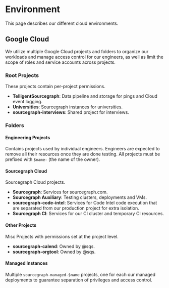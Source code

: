 # Environment

This page describes our different cloud environments.

## Google Cloud

We utilize multiple Google Cloud projects and folders to organize our workloads and manage access control for our engineers, as well as limit the scope of roles and service accounts across projects.

### Root Projects

These projects contain per-project permissions.

- **TelligentSourcegraph**: Data pipeline and storage for pings and Cloud event logging.
- **Universities**: Sourcegraph instances for universities.
- **sourcegraph-interviews**: Shared project for interviews.

### Folders

#### Engineering Projects

Contains projects used by individual engineers. Engineers are expected to remove all their resources once they are done testing. All projects must be prefixed with `$name-` (the name of the owner).

#### Sourcegraph Cloud

Sourcegraph Cloud projects.

- **Sourcegraph**: Services for sourcegraph.com.
- **Sourcegraph Auxiliary**: Testing clusters, deployments and VMs.
- **sourcegraph-code-intel**: Services for Code Intel code execution that are separated from our production project for extra isolation.
- **Sourcegraph CI**: Services for our CI cluster and temporary CI resources.

#### Other Projects

Misc Projects with permissions set at the project level.

- **sourcegraph-calend**: Owned by @sqs.
- **sourcegraph-orgtool**: Owned by @sqs.

#### Managed Instances

Multiple `sourcegraph-managed-$name` projects, one for each our managed deployments to guarantee separation of privileges and access control.
